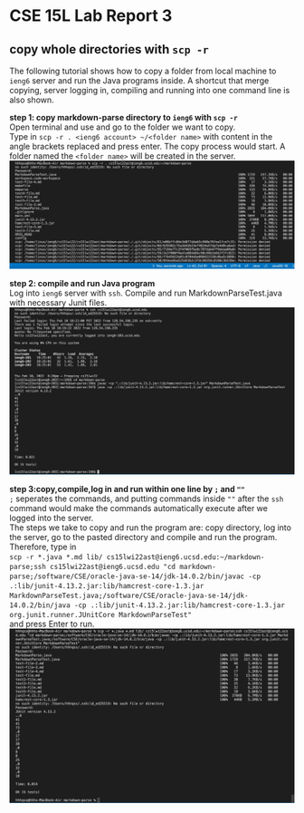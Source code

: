 # CSE 15L Lab Report 3
## copy whole directories with `scp -r`
The following tutorial shows how to copy a folder from local machine to `ieng6` server and run the Java programs inside. A shortcut that merge copying, server logging in, compiling and running into one command line is also shown.

__step 1: copy markdown-parse directory to `ieng6` with `scp -r`__   
Open terminal and use and go to the folder we want to copy.  
Type in `scp -r . <ieng6 account> ~/<folder name>` with content in the angle brackets replaced and press enter. The copy process would start. A folder named the `<folder name>` will be created in the server.
![scp_copy](scp_copy.jpg)

__step 2: compile and run Java program__  
Log into `ieng6` server with `ssh`. Compile and run MarkdownParseTest.java with necessary Junit files.
![compile&run](run.jpg)

__step 3:copy,compile,log in and run within one line by `;` and `""`__  
`;` seperates the commands, and putting commands inside `""` after the `ssh` command would make the commands automatically execute after we logged into the server.  
The steps we take to copy and run the program are: copy directory, log into the server, go to the pasted directory and compile and run the program. Therefore, type in  
`scp -r *.java *.md lib/ cs15lwi22ast@ieng6.ucsd.edu:~/markdown-parse;ssh cs15lwi22ast@ieng6.ucsd.edu "cd markdown-parse;/software/CSE/oracle-java-se-14/jdk-14.0.2/bin/javac -cp .:lib/junit-4.13.2.jar:lib/hamcrest-core-1.3.jar MarkdownParseTest.java;/software/CSE/oracle-java-se-14/jdk-14.0.2/bin/java -cp .:lib/junit-4.13.2.jar:lib/hamcrest-core-1.3.jar org.junit.runner.JUnitCore MarkdownParseTest"`  
and press Enter to run.
![result](result.jpg)
